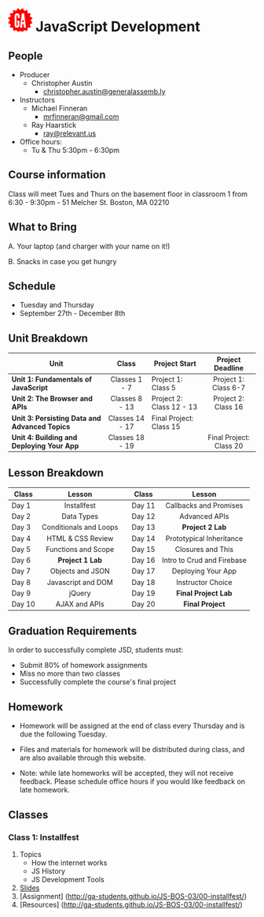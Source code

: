 # ![](assets/logo.png) JavaScript Development

## People

- Producer
  - Christopher Austin
    - [christopher.austin@generalassemb.ly](christopher.austin@generalassemb.ly)
- Instructors
  - Michael Finneran
    - [mrfinneran@gmail.com](mrfinneran@gmail.com)
  - Ray Haarstick
    - [ray@relevant.us](ray@relevant.us)
- Office hours:
  - Tu & Thu 5:30pm - 6:30pm


## Course information

Class will meet Tues and Thurs on the basement floor in classroom 1 from 6:30 - 9:30pm -  51 Melcher St. Boston, MA 02210


## What to Bring

A. Your laptop (and charger with your name on it!)

B. Snacks in case you get hungry

## Schedule

- Tuesday and Thursday
- September 27th - December 8th

## Unit Breakdown

| Unit | Class | Project Start | Project Deadline|
| --- | :---: |  --- | :---: |
| **Unit 1: Fundamentals of JavaScript** | Classes 1 - 7  | Project 1: Class 5| Project 1: Class 6-7|
| **Unit 2: The Browser and APIs** | Classes 8 - 13 | Project 2: Class 12 - 13 | Project 2: Class 16 |
| **Unit 3: Persisting Data and Advanced Topics**| Classes 14 - 17 |Final Project: Class 15| |
| **Unit 4: Building and Deploying Your App**| Classes 18 - 19 ||Final Project: Class 20|

## Lesson Breakdown

| Class | Lesson |  | Class | Lesson |
| --- | :---: | --- |  --- | :---: |
| Day 1 | Installfest || Day 11 | Callbacks and Promises |
| Day 2 | Data Types || Day 12 | Advanced APIs |
| Day 3 | Conditionals and Loops || Day 13 | **Project 2 Lab** |
| Day 4 | HTML & CSS Review || Day 14 | Prototypical Inheritance|
| Day 5 | Functions and Scope || Day 15 | Closures and This|
| Day 6 | **Project 1 Lab** || Day 16 | Intro to Crud and Firebase|
| Day 7 | Objects and JSON || Day 17 | Deploying Your App |
| Day 8 | Javascript and DOM || Day 18 |  Instructor Choice|
| Day 9 | jQuery || Day 19 | **Final Project Lab**|
| Day 10 | AJAX and APIs || Day 20| **Final Project**|

## Graduation Requirements
In order to successfully complete JSD, students must:

- Submit 80% of homework assignments
- Miss no more than two classes
- Successfully complete the course's final project

## Homework

- Homework will be assigned at the end of class every Thursday and is due the following Tuesday.

- Files and materials for homework will be distributed during class, and are also available through this website.

- Note: while late homeworks will be accepted, they will not receive feedback. Please schedule office hours if you would like feedback on late homework.

## Classes

### Class 1: Installfest
1.  Topics
	- How the internet works
	- JS History
	- JS Development Tools
2.  [Slides](http://ga-students.github.io/JS-BOS-03/00-installfest/)
3.  [Assignment] (http://ga-students.github.io/JS-BOS-03/00-installfest/)
4.  [Resources] (http://ga-students.github.io/JS-BOS-03/00-installfest/)


